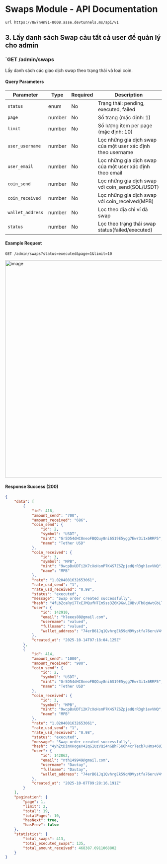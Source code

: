 # Swaps Module - API Documentation

```
url https://8w7n4n91-8008.asse.devtunnels.ms/api/v1
```

## 3. Lấy danh sách Swap cảu tất cả user để quản lý cho admin

### `GET /admin/swaps

Lấy danh sách các giao dịch swap theo trạng thái và loại coin.

#### Query Parameters
| Parameter | Type | Required | Description |
|-----------|------|----------|-------------|
| `status` | enum | No | Trạng thái: pending, executed, failed |
| `page` | number | No | Số trang (mặc định: 1) |
| `limit` | number | No | Số lượng item per page (mặc định: 10) |
| `user_username` | number | No | Lọc những gia dịch swap của một user xác định theo username |
| `user_email` | number | No | Lọc những gia dịch swap của một user xác định theo email |
| `coin_send` | number | No | Lọc những gia dịch swap với coin_send(SOL/USDT) |
| `coin_received` | number | No | Lọc những gia dịch swap với coin_received(MPB) |
| `wallet_address` | number | No | Lọc theo địa chỉ ví đã swap |
| `status` | number | No | Lọc theo trạng thái swap status(failed/executed) |

#### Example Request
```
GET /admin/swaps?status=executed&page=1&limit=10
```
<img width="1899" height="700" alt="image" src="https://github.com/user-attachments/assets/89d781c8-0a5e-49ec-bd2f-90092fd23342" />

#### Response Success (200)
```json
{
    "data": [
        {
            "id": 418,
            "amount_send": "700",
            "amount_received": "686",
            "coin_send": {
                "id": 2,
                "symbol": "USDT",
                "mint": "Gr5D54dHC8neoFBQQuy8ni6S19E5ygg7Ewr3i1x6RRP5",
                "name": "Tether USD"
            },
            "coin_received": {
                "id": 3,
                "symbol": "MPB",
                "mint": "9wcpBxUDTi2K7cXoHsmP7K4S7ZSZpjedQrR3gh1evVNQ",
                "name": "MPB"
            },
            "rate": "1.0204081632653061",
            "rate_usd_send": "1",
            "rate_usd_received": "0.98",
            "status": "executed",
            "message": "Swap order created successfully",
            "hash": "4fLbZcaRyi7TxEJMQufHTEm5ss3Z6K9GwLEUBvUTb8qWwtGbLTc1mMYBnC5rk4mvrGkX7mLG7CPDproU9L59ebb4",
            "user": {
                "id": 142910,
                "email": "hleees88@gmail.com",
                "username": "valued",
                "fullname": "valued",
                "wallet_address": "74erB61Jq1QvhrgEk59qN9Vystfa76eruV4t1P3kLnmU"
            },
            "created_at": "2025-10-14T07:18:04.125Z"
        },
        {
            "id": 414,
            "amount_send": "1000",
            "amount_received": "980",
            "coin_send": {
                "id": 2,
                "symbol": "USDT",
                "mint": "Gr5D54dHC8neoFBQQuy8ni6S19E5ygg7Ewr3i1x6RRP5",
                "name": "Tether USD"
            },
            "coin_received": {
                "id": 3,
                "symbol": "MPB",
                "mint": "9wcpBxUDTi2K7cXoHsmP7K4S7ZSZpjedQrR3gh1evVNQ",
                "name": "MPB"
            },
            "rate": "1.0204081632653061",
            "rate_usd_send": "1",
            "rate_usd_received": "0.98",
            "status": "executed",
            "message": "Swap order created successfully",
            "hash": "4yhZtDimXHogeV42qG1UzVQi4nGBhFSK6h4crTecb7uHms46U3dXDan7GitEnXp4KnkkmZZ9HsgxC7tmPNQGV1Ed",
            "user": {
                "id": 142862,
                "email": "nth149949@gmail.com",
                "username": "Dautay",
                "fullname": "Dautay",
                "wallet_address": "74erB61Jq1QvhrgEk59qN9Vystfa76eruV4t1P3kLnmU"
            },
            "created_at": "2025-10-07T09:28:16.191Z"
        }
    ],
    "pagination": {
        "page": 1,
        "limit": 2,
        "total": 19,
        "totalPages": 10,
        "hasNext": true,
        "hasPrev": false
    },
    "statistics": {
        "total_swaps": 413,
        "total_executed_swaps": 135,
        "total_amount_received": 468387.6911068802
    }
}
```
